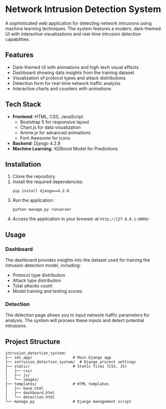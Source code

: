 # Network Intrusion Detection System

A sophisticated web application for detecting network intrusions using machine learning techniques. The system features a modern, dark-themed UI with interactive visualizations and real-time intrusion detection capabilities.

## Features

- Dark-themed UI with animations and high-tech visual effects
- Dashboard showing data insights from the training dataset
- Visualization of protocol types and attack distributions
- Detection form for real-time network traffic analysis
- Interactive charts and counters with animations

## Tech Stack

- **Frontend**: HTML, CSS, JavaScript
  - Bootstrap 5 for responsive layout
  - Chart.js for data visualization
  - Anime.js for advanced animations
  - Font Awesome for icons
- **Backend**: Django 4.2.8
- **Machine Learning**: XGBoost Model for Predictions

## Installation

1. Clone the repository
2. Install the required dependencies:
   ```
   pip install django==4.2.8
   ```
3. Run the application:
   ```
   python manage.py runserver
   ```
4. Access the application in your browser at `http://127.0.0.1:8000/`

## Usage

### Dashboard

The dashboard provides insights into the dataset used for training the intrusion detection model, including:
- Protocol type distribution
- Attack type distribution
- Total attacks count
- Model training and testing scores

### Detection

The detection page allows you to input network traffic parameters for analysis. The system will process these inputs and detect potential intrusions.

## Project Structure

```
intrusion_detection_system/
├── ids_app/                  # Main Django app
├── intrusion_detection_system/  # Django project settings
├── static/                   # Static files (CSS, JS)
│   ├── css/
│   ├── js/
│   └── images/
├── templates/                # HTML templates
│   ├── base.html
│   ├── dashboard.html
│   └── detection.html
└── manage.py                 # Django management script
``` 